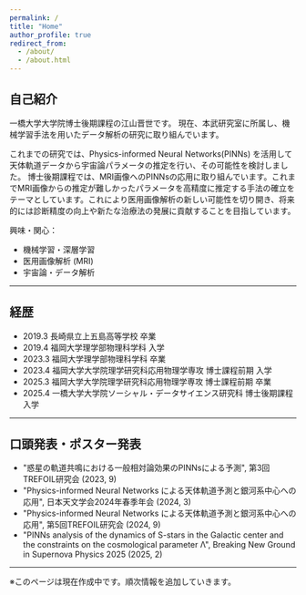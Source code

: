 ```yaml
---
permalink: /
title: "Home"
author_profile: true
redirect_from: 
  - /about/
  - /about.html
---
```


## 自己紹介

一橋大学大学院博士後期課程の江山晋世です。
現在、本武研究室に所属し、機械学習手法を用いたデータ解析の研究に取り組んでいます。

これまでの研究では、Physics-informed Neural Networks(PINNs) を活用して天体軌道データから宇宙論パラメータの推定を行い、その可能性を検討しました。
博士後期課程では、MRI画像へのPINNsの応用に取り組んでいます。これまでMRI画像からの推定が難しかったパラメータを高精度に推定する手法の確立をテーマとしています。これにより医用画像解析の新しい可能性を切り開き、将来的には診断精度の向上や新たな治療法の発展に貢献することを目指しています。

興味・関心：

- 機械学習・深層学習
- 医用画像解析 (MRI)
- 宇宙論・データ解析

---


## 経歴

- 2019.3 長崎県立上五島高等学校 卒業
- 2019.4 福岡大学理学部物理科学科 入学
- 2023.3 福岡大学理学部物理科学科 卒業
- 2023.4 福岡大学大学院理学研究科応用物理学専攻 博士課程前期 入学
- 2025.3 福岡大学大学院理学研究科応用物理学専攻 博士課程前期 卒業
- 2025.4 一橋大学大学院ソーシャル・データサイエンス研究科 博士後期課程 入学


---

## 口頭発表・ポスター発表

-  "惑星の軌道共鳴における一般相対論効果のPINNsによる予測", 第3回TREFOIL研究会 (2023, 9)
-  "Physics-informed Neural Networks による天体軌道予測と銀河系中心への応用", 日本天文学会2024年春季年会 (2024, 3)
-  "Physics-informed Neural Networks による天体軌道予測と銀河系中心への応用", 第5回TREFOIL研究会 (2024, 9)
-  "PINNs analysis of the dynamics of S-stars in the Galactic center and the constraints on the cosmological parameter Λ", Breaking New Ground in Supernova Physics 2025 (2025, 2)

<!--
（※ 詳細は[こちら](/publications/)）
-->

---

<!--
## その他の活動

- **TA（ティーチング・アシスタント）**
- **学会・研究会の参加**
- **〇〇プロジェクトへの参加**

---
-->

※このページは現在作成中です。順次情報を追加していきます。


<!--
This is the front page of a website that is powered by the [Academic Pages template](https://github.com/academicpages/academicpages.github.io) and hosted on GitHub pages. [GitHub pages](https://pages.github.com) is a free service in which websites are built and hosted from code and data stored in a GitHub repository, automatically updating when a new commit is made to the repository. This template was forked from the [Minimal Mistakes Jekyll Theme](https://mmistakes.github.io/minimal-mistakes/) created by Michael Rose, and then extended to support the kinds of content that academics have: publications, talks, teaching, a portfolio, blog posts, and a dynamically-generated CV. You can fork [this template](https://github.com/academicpages/academicpages.github.io) right now, modify the configuration and markdown files, add your own PDFs and other content, and have your own site for free, with no ads!

A data-driven personal website
======
Like many other Jekyll-based GitHub Pages templates, Academic Pages makes you separate the website's content from its form. The content & metadata of your website are in structured markdown files, while various other files constitute the theme, specifying how to transform that content & metadata into HTML pages. You keep these various markdown (.md), YAML (.yml), HTML, and CSS files in a public GitHub repository. Each time you commit and push an update to the repository, the [GitHub pages](https://pages.github.com/) service creates static HTML pages based on these files, which are hosted on GitHub's servers free of charge.

Many of the features of dynamic content management systems (like Wordpress) can be achieved in this fashion, using a fraction of the computational resources and with far less vulnerability to hacking and DDoSing. You can also modify the theme to your heart's content without touching the content of your site. If you get to a point where you've broken something in Jekyll/HTML/CSS beyond repair, your markdown files describing your talks, publications, etc. are safe. You can rollback the changes or even delete the repository and start over - just be sure to save the markdown files! Finally, you can also write scripts that process the structured data on the site, such as [this one](https://github.com/academicpages/academicpages.github.io/blob/master/talkmap.ipynb) that analyzes metadata in pages about talks to display [a map of every location you've given a talk](https://academicpages.github.io/talkmap.html).

Getting started
======
1. Register a GitHub account if you don't have one and confirm your e-mail (required!)
1. Fork [this template](https://github.com/academicpages/academicpages.github.io) by clicking the "Use this template" button in the top right. 
1. Go to the repository's settings (rightmost item in the tabs that start with "Code", should be below "Unwatch"). Rename the repository "[your GitHub username].github.io", which will also be your website's URL.
1. Set site-wide configuration and create content & metadata (see below -- also see [this set of diffs](http://archive.is/3TPas) showing what files were changed to set up [an example site](https://getorg-testacct.github.io) for a user with the username "getorg-testacct")
1. Upload any files (like PDFs, .zip files, etc.) to the files/ directory. They will appear at https://[your GitHub username].github.io/files/example.pdf.  
1. Check status by going to the repository settings, in the "GitHub pages" section

Site-wide configuration
------
The main configuration file for the site is in the base directory in [_config.yml](https://github.com/academicpages/academicpages.github.io/blob/master/_config.yml), which defines the content in the sidebars and other site-wide features. You will need to replace the default variables with ones about yourself and your site's github repository. The configuration file for the top menu is in [_data/navigation.yml](https://github.com/academicpages/academicpages.github.io/blob/master/_data/navigation.yml). For example, if you don't have a portfolio or blog posts, you can remove those items from that navigation.yml file to remove them from the header. 

Create content & metadata
------
For site content, there is one markdown file for each type of content, which are stored in directories like _publications, _talks, _posts, _teaching, or _pages. For example, each talk is a markdown file in the [_talks directory](https://github.com/academicpages/academicpages.github.io/tree/master/_talks). At the top of each markdown file is structured data in YAML about the talk, which the theme will parse to do lots of cool stuff. The same structured data about a talk is used to generate the list of talks on the [Talks page](https://academicpages.github.io/talks), each [individual page](https://academicpages.github.io/talks/2012-03-01-talk-1) for specific talks, the talks section for the [CV page](https://academicpages.github.io/cv), and the [map of places you've given a talk](https://academicpages.github.io/talkmap.html) (if you run this [python file](https://github.com/academicpages/academicpages.github.io/blob/master/talkmap.py) or [Jupyter notebook](https://github.com/academicpages/academicpages.github.io/blob/master/talkmap.ipynb), which creates the HTML for the map based on the contents of the _talks directory).

**Markdown generator**

The repository includes [a set of Jupyter notebooks](https://github.com/academicpages/academicpages.github.io/tree/master/markdown_generator
) that converts a CSV containing structured data about talks or presentations into individual markdown files that will be properly formatted for the Academic Pages template. The sample CSVs in that directory are the ones I used to create my own personal website at stuartgeiger.com. My usual workflow is that I keep a spreadsheet of my publications and talks, then run the code in these notebooks to generate the markdown files, then commit and push them to the GitHub repository.

How to edit your site's GitHub repository
------
Many people use a git client to create files on their local computer and then push them to GitHub's servers. If you are not familiar with git, you can directly edit these configuration and markdown files directly in the github.com interface. Navigate to a file (like [this one](https://github.com/academicpages/academicpages.github.io/blob/master/_talks/2012-03-01-talk-1.md) and click the pencil icon in the top right of the content preview (to the right of the "Raw | Blame | History" buttons). You can delete a file by clicking the trashcan icon to the right of the pencil icon. You can also create new files or upload files by navigating to a directory and clicking the "Create new file" or "Upload files" buttons. 

Example: editing a markdown file for a talk
![Editing a markdown file for a talk](/images/editing-talk.png)


For more info
------
More info about configuring Academic Pages can be found in [the guide](https://academicpages.github.io/markdown/), the [growing wiki](https://github.com/academicpages/academicpages.github.io/wiki), and you can always [ask a question on GitHub](https://github.com/academicpages/academicpages.github.io/discussions). The [guides for the Minimal Mistakes theme](https://mmistakes.github.io/minimal-mistakes/docs/configuration/) (which this theme was forked from) might also be helpful.
-->
